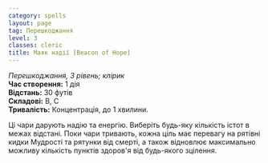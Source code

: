 ```yaml
---
category: spells
layout: page
tag: Перешкоджання
level: 3
classes: cleric
title: Маяк надії [Beacon of Hope]
---
```


_Перешкоджання, 3 рівень; клірик_  
**Час створення:** 1 дія   
**Відстань:** 30 футів   
**Складові:** В, С    
**Тривалість:** Концентрація, до 1 хвилини.  

Ці чари дарують надію та енергію. Виберіть будь-яку кількість істот в межах відстані. Поки чари тривають, кожна ціль має перевагу на рятівні кидки Мудрості та рятунки від смерті, а також відновлює максимально можливу кількість пунктів здоров'я від будь-якого зцілення. 
